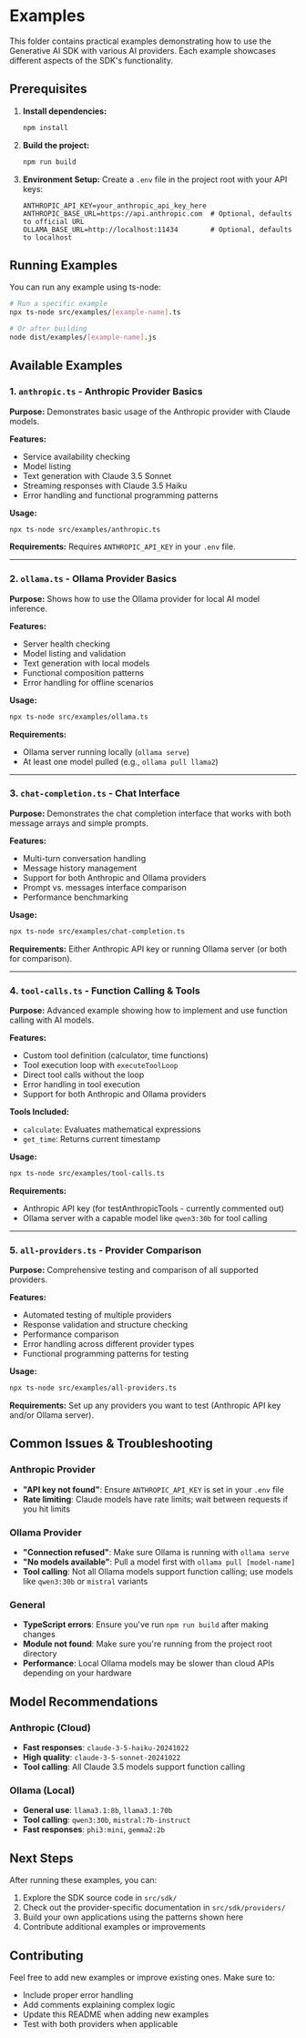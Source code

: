 # Examples

This folder contains practical examples demonstrating how to use the Generative AI SDK with various AI providers. Each example showcases different aspects of the SDK's functionality.

## Prerequisites

1. **Install dependencies:**
   ```bash
   npm install
   ```

2. **Build the project:**
   ```bash
   npm run build
   ```

3. **Environment Setup:**
   Create a `.env` file in the project root with your API keys:
   ```env
   ANTHROPIC_API_KEY=your_anthropic_api_key_here
   ANTHROPIC_BASE_URL=https://api.anthropic.com  # Optional, defaults to official URL
   OLLAMA_BASE_URL=http://localhost:11434        # Optional, defaults to localhost
   ```

## Running Examples

You can run any example using ts-node:

```bash
# Run a specific example
npx ts-node src/examples/[example-name].ts

# Or after building
node dist/examples/[example-name].js
```

## Available Examples

### 1. `anthropic.ts` - Anthropic Provider Basics
**Purpose:** Demonstrates basic usage of the Anthropic provider with Claude models.

**Features:**
- Service availability checking
- Model listing
- Text generation with Claude 3.5 Sonnet
- Streaming responses with Claude 3.5 Haiku
- Error handling and functional programming patterns

**Usage:**
```bash
npx ts-node src/examples/anthropic.ts
```

**Requirements:** Requires `ANTHROPIC_API_KEY` in your `.env` file.

---

### 2. `ollama.ts` - Ollama Provider Basics
**Purpose:** Shows how to use the Ollama provider for local AI model inference.

**Features:**
- Server health checking
- Model listing and validation
- Text generation with local models
- Functional composition patterns
- Error handling for offline scenarios

**Usage:**
```bash
npx ts-node src/examples/ollama.ts
```

**Requirements:** 
- Ollama server running locally (`ollama serve`)
- At least one model pulled (e.g., `ollama pull llama2`)

---

### 3. `chat-completion.ts` - Chat Interface
**Purpose:** Demonstrates the chat completion interface that works with both message arrays and simple prompts.

**Features:**
- Multi-turn conversation handling
- Message history management
- Support for both Anthropic and Ollama providers
- Prompt vs. messages interface comparison
- Performance benchmarking

**Usage:**
```bash
npx ts-node src/examples/chat-completion.ts
```

**Requirements:** Either Anthropic API key or running Ollama server (or both for comparison).

---

### 4. `tool-calls.ts` - Function Calling & Tools
**Purpose:** Advanced example showing how to implement and use function calling with AI models.

**Features:**
- Custom tool definition (calculator, time functions)
- Tool execution loop with `executeToolLoop`
- Direct tool calls without the loop
- Error handling in tool execution
- Support for both Anthropic and Ollama providers

**Tools Included:**
- `calculate`: Evaluates mathematical expressions
- `get_time`: Returns current timestamp

**Usage:**
```bash
npx ts-node src/examples/tool-calls.ts
```

**Requirements:** 
- Anthropic API key (for testAnthropicTools - currently commented out)
- Ollama server with a capable model like `qwen3:30b` for tool calling

---

### 5. `all-providers.ts` - Provider Comparison
**Purpose:** Comprehensive testing and comparison of all supported providers.

**Features:**
- Automated testing of multiple providers
- Response validation and structure checking
- Performance comparison
- Error handling across different provider types
- Functional programming patterns for testing

**Usage:**
```bash
npx ts-node src/examples/all-providers.ts
```

**Requirements:** Set up any providers you want to test (Anthropic API key and/or Ollama server).

## Common Issues & Troubleshooting

### Anthropic Provider
- **"API key not found"**: Ensure `ANTHROPIC_API_KEY` is set in your `.env` file
- **Rate limiting**: Claude models have rate limits; wait between requests if you hit limits

### Ollama Provider
- **"Connection refused"**: Make sure Ollama is running with `ollama serve`
- **"No models available"**: Pull a model first with `ollama pull [model-name]`
- **Tool calling**: Not all Ollama models support function calling; use models like `qwen3:30b` or `mistral` variants

### General
- **TypeScript errors**: Ensure you've run `npm run build` after making changes
- **Module not found**: Make sure you're running from the project root directory
- **Performance**: Local Ollama models may be slower than cloud APIs depending on your hardware

## Model Recommendations

### Anthropic (Cloud)
- **Fast responses**: `claude-3-5-haiku-20241022`
- **High quality**: `claude-3-5-sonnet-20241022`
- **Tool calling**: All Claude 3.5 models support function calling

### Ollama (Local)
- **General use**: `llama3.1:8b`, `llama3.1:70b`
- **Tool calling**: `qwen3:30b`, `mistral:7b-instruct`
- **Fast responses**: `phi3:mini`, `gemma2:2b`

## Next Steps

After running these examples, you can:
1. Explore the SDK source code in `src/sdk/`
2. Check out the provider-specific documentation in `src/sdk/providers/`
3. Build your own applications using the patterns shown here
4. Contribute additional examples or improvements

## Contributing

Feel free to add new examples or improve existing ones. Make sure to:
- Include proper error handling
- Add comments explaining complex logic
- Update this README when adding new examples
- Test with both providers when applicable
